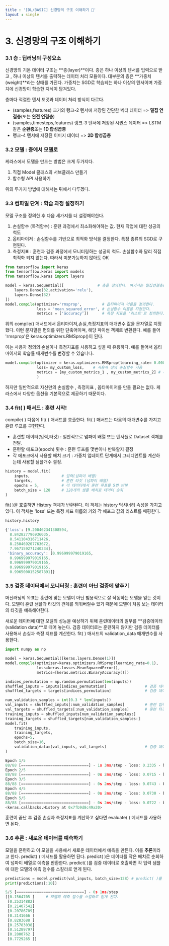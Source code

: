 ```yaml
---
title : '[DL/BASIC] 신경망의 구조 이해하기 🧠'
layout : single
---
```


# 3. 신경망의 구조 이해하기 



### 3.1 층 : 딥러닝의 구성요소
신경망의 기본 데이터 구조는 **층(layer)**이다. 층은 하나 이상의 텐서를 입력으로 받고 , 하나 이상의 텐서를 출력하는 데이터 처리 모듈이다. 대부분의 층은 **가중치(weight)**라는 상태를 가진다.
가중치는 SGD로 학습되는 하나 이상의 텐서이며 가중치에 신경망이 학습한 지식이 담겨있다.

층마다 적절한 텐서 포맷과 데이터 처리 방식이 다르다. 


*   (samples,features) 크기의 랭크-2 텐서에 저장된 간단한 벡터 데이터 =>  **밀집 연결층**(또는 **완전 연결층**)
*   (samples,timesteps,features) 랭크-3 텐서에 저장된 시퀀스 데이터 => LSTM 같은 **순환층**또는 **1D 합성곱층**
*   랭크-4 텐서에 저장된 이미지 데이터 =>  **2D 합성곱층**

### 3.2 모델 : 층에서 모델로
케라스에서 모델을 만드는 방법은 크게 두가지다.


1.   직접 Model 클래스의 서브클래스 만들기
2.   함수형 API 사용하기

위의 두가지 방법에 대해서는 뒤에서 다루겠다.

### 3.3 컴파일 단계 : 학습 과정 설정하기
모델 구조를 정의한 후 다음 세가지를 더 설정해야한다.


1.   손실함수 (목적함수) : 훈련 과정에서 최소화해야하는 값. 현재 작업에 대한 성공의 척도
2.   옵티마이저 : 손실함수를 기반으로 최적화 방식을 결정한다. 특정 종류의 SGD로 구현된다.
3.   측정지표 : 훈련과 검증 과정에서 모니터링하는 성공의 척도. 손실함수와 달리 직접 최적화 되지 않는다. 따라서 미분가능하지 않아도 OK




```python
from tensorflow import keras
from tensorflow.keras import models
from tensorflow.keras import layers

model = keras.Sequential([               # 층을 정의한다. 여기서는 밀집연결층(Dense)를 사용했다.
    layers.Dense(32,activation='relu'),
    layers.Dense(32)
])
model.compile(optimizer='rmsprop',         # 옵티마이저 이름을 정의한다.
              loss = 'mean_squared_error', # 손실함수 이름을 지정한다.
              metrics = ['accuracy'])      # 측정 지표를 '리스트'로 정의한다.


```

위의 compile() 매서드에서 옵티마이저,손실,측정지표의 매개변수 값을 문자열로 지정했다. 이런 문자열은 편의를 위한 단축어이며, 해당 파이썬 객체로 변환된다. 예를 들어 'rmsprop'은 keras.optimizers.RMSprop()이 된다.

이는 사용자 정의의 손실이나 측정지표를 사용하고 싶을 때 유용하다. 예를 들어서 옵티마이저의 학습률 매개변수를 변경할 수 있습니다.


```python
model.compile(optimizer = keras.optimizers.RMSprop(learning_rate= 0.0001), # 옵티마이저 학습률 변경
              loss= my_custom_loss,    # 사용자 정의 손실함수 사용
              metrics = [my_custom_metrics_1 , my_custom_metrics_2] # 사용자 정의 측정지표 사용
              )
```

하지만 일반적으로 자신만의 손실함수 , 측정지표 , 옵티마이저를 만들 필요는 없다.
케라스에서 다양한 옵션을 기본적으로 제공하기 때문이다.

### 3.4 fit( ) 매서드 : 훈련 시작!
compile( ) 다음에 fit( ) 매서드를 호출한다. fit( ) 매서드는 다음의 매개변수를 가지고 훈련 루프를 구현한다.


*   훈련할 데이터(입력,타깃) : 일반적으로 넘파이 배열 또는 텐서플로 Dataset 객체를 전달.
*   훈련할 에포크(epoch) 횟수 : 훈련 루프를 몇번이나 반복할지 결정
*   각 에포크에서 사용할 배치 크기 : 가중치 업데이트 단계에서 그레디언트를 계산하는데 사용할 샘플개수 결정.




```python
history = model.fit(
    inputs,              # 입력(넘파이 배열)
    targets,             # 훈련 타깃 (넘파이 배열)
    epochs = 5,          # 이 데이터에서 훈련 루프를 5번 반복
    batch_size = 128     # 128개의 샘플 배치로 데이터 순회
)
```

fit( )을 호출하면 History 객체가 반환된다. 이 객체는 history 딕셔너리 속성을 가지고 있다. 이 객체는 'loss' 또는 특정 치표 이름의 키와 각 에포크 값의 리스트를 매핑한다.


```python
history.history

{'loss': [9.200462341308594,
  8.842827796936035,
  8.541104316711426,
  8.250469207763672,
  7.967159271240234],
 'binary_accuracy': [0.996999979019165,
  0.996999979019165,
  0.996999979019165,
  0.996999979019165,
  0.9965000152587891]}
```

### 3.5 검증 데이터에서 모니터링 : 훈련이 아닌 검증에 맞추기
머신러닝의 목표는 훈련에 맞는 모델이 아닌 범용적으로 잘 작동하는 모델을 얻는 것이다. 모델이 훈련 샘플과 타깃의 관계를 외워버릴수 있기 때문에 모델이 처음 보는 데이터의 타깃을 예측해야한다.

새로운 데이터에 대한 모델의 성능을 예상하기 위해 훈련데이터의 일부를 **검증데이터(validation data)**로 떼어 놓는다. 검증 데이터로는 훈련하지 않지만 검증 데이터를 사용해서 손실과 측정 지표를 계산한다. fit( ) 매서드의 validation_data 매개변수를 사용한다.




```python
import numpy as np

model = keras.Sequential([keras.layers.Dense(1)])
model.compile(optimizer=keras.optimizers.RMSprop(learning_rate=0.1),
              loss=keras.losses.MeanSquaredError(),
              metrics=[keras.metrics.BinaryAccuracy()])

indices_permutation = np.random.permutation(len(inputs))  
shuffled_inputs = inputs[indices_permutation]                 # 검증 데이터에 한 클래스의 샘플만 포함되는 것을 막기 위해 입력을 섞는다
shuffled_targets = targets[indices_permutation]               # 검증 데이터에 한 클래스의 샘플만 포함되는 것을 막기 위해 타깃을 섞는다

num_validation_samples = int(0.3 * len(inputs))
val_inputs = shuffled_inputs[:num_validation_samples]         # 훈련 입력의 30%를 검증용으로 떼어 놓는다.
val_targets = shuffled_targets[:num_validation_samples]       # 훈련 타깃의 30%를 검증용으로 떼어 놓는다.
training_inputs = shuffled_inputs[num_validation_samples:]    
training_targets = shuffled_targets[num_validation_samples:]
model.fit(
    training_inputs,
    training_targets,
    epochs=5,
    batch_size=16,
    validation_data=(val_inputs, val_targets)                 # 검증 데이터는 검증 손실과 측정 지표를 모니터링하는 데만 사용한다.
)
```


```python
Epoch 1/5
88/88 [==============================] - 1s 3ms/step - loss: 0.2335 - binary_accuracy: 0.9321 - val_loss: 0.1123 - val_binary_accuracy: 0.9467
Epoch 2/5
88/88 [==============================] - 0s 2ms/step - loss: 0.0715 - binary_accuracy: 0.9479 - val_loss: 0.0314 - val_binary_accuracy: 0.9933
Epoch 3/5
88/88 [==============================] - 0s 2ms/step - loss: 0.0743 - binary_accuracy: 0.9557 - val_loss: 0.0347 - val_binary_accuracy: 0.9967
Epoch 4/5
88/88 [==============================] - 0s 2ms/step - loss: 0.0730 - binary_accuracy: 0.9600 - val_loss: 0.0435 - val_binary_accuracy: 0.9933
Epoch 5/5
88/88 [==============================] - 0s 2ms/step - loss: 0.0722 - binary_accuracy: 0.9600 - val_loss: 0.0714 - val_binary_accuracy: 0.9933
<keras.callbacks.History at 0x7fb9d8c49a20>
```

훈련이 끝난 후 검증 손실과 측정지표를 계산하고 싶다면 evaluate( ) 메서드를 사용하면 된다.

### 3.6 추론 : 새로운 데이터를 예측하기
모델을 훈련하고 이 모델을 사용해서 새로운 데이터에서 예측을 만든다. 이를 **추론**이라고 한다.
predict( ) 메서드를 활용하면 된다. predict( )은 데이터를 작은 배치로 순회하여 넘파이 배열로 예측을 반환한다. predict( )를 검증 데이터로 호출하면 각 입력 샘플에 대한 모델의 예측 점수를 스칼라로 얻게 된다.


```python
predictions = model.predict(val_inputs, batch_size=128) # predict( )를 검증 데이터로 호출
print(predictions[:10])
```


```python
5/5 [==============================] - 0s 1ms/step
[[0.1564705 ]     # 모델의 예측 점수를 스칼라로 얻게 된다.
 [0.25314882]
 [0.21407542]
 [0.20786709]
 [0.3141666 ]
 [0.8283688 ]
 [0.25783038]
 [0.51289797]
 [0.2800762 ]
 [0.7729265 ]]
```
